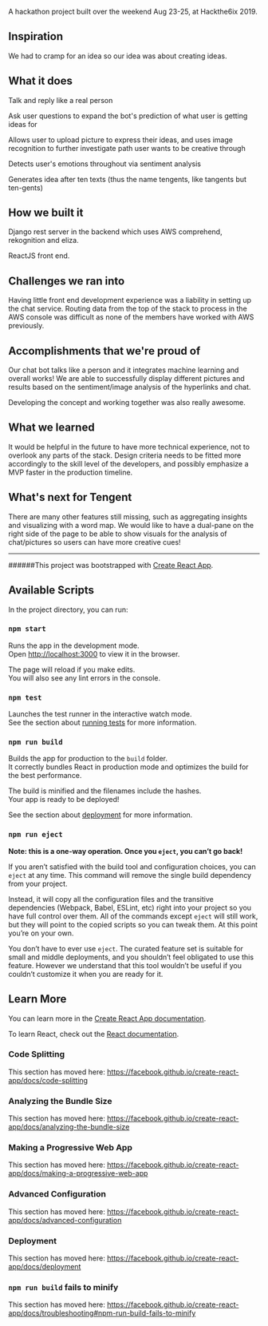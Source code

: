 A hackathon project built over the weekend Aug 23-25, at Hackthe6ix 2019.

## Inspiration
We had to cramp for an idea so our idea was about creating ideas.

## What it does

Talk and reply like a real person

Ask user questions to expand the bot's prediction of what user is getting ideas for

Allows user to upload picture to express their ideas, and uses image recognition to further investigate path user wants to be creative through

Detects user's emotions throughout via sentiment analysis

Generates idea after ten texts (thus the name tengents, like tangents but ten-gents) 


## How we built it

Django rest server in the backend which uses AWS comprehend, rekognition and eliza. 

ReactJS front end.

## Challenges we ran into

Having little front end development experience was a liability in setting up the chat service. Routing data from the top of the stack to process in the AWS console was difficult as none of the members have worked with AWS previously.

## Accomplishments that we're proud of

Our chat bot talks like a person and it integrates machine learning and overall works! We are able to successfully display different pictures and results based on the sentiment/image analysis of the hyperlinks and chat.

Developing the concept and working together was also really awesome.

## What we learned

It would be helpful in the future to have more technical experience, not to overlook any parts of the stack. Design criteria needs to be fitted more accordingly to the skill level of the developers, and possibly emphasize a MVP faster in the production timeline.

## What's next for Tengent

There are many other features still missing, such as aggregating insights and visualizing with a word map. We would like to have a dual-pane on the right side of the page to be able to show visuals for the analysis of chat/pictures so users can have more creative cues!

___

######This project was bootstrapped with [Create React App](https://github.com/facebook/create-react-app).

## Available Scripts

In the project directory, you can run:

### `npm start`

Runs the app in the development mode.<br>
Open [http://localhost:3000](http://localhost:3000) to view it in the browser.

The page will reload if you make edits.<br>
You will also see any lint errors in the console.

### `npm test`

Launches the test runner in the interactive watch mode.<br>
See the section about [running tests](https://facebook.github.io/create-react-app/docs/running-tests) for more information.

### `npm run build`

Builds the app for production to the `build` folder.<br>
It correctly bundles React in production mode and optimizes the build for the best performance.

The build is minified and the filenames include the hashes.<br>
Your app is ready to be deployed!

See the section about [deployment](https://facebook.github.io/create-react-app/docs/deployment) for more information.

### `npm run eject`

**Note: this is a one-way operation. Once you `eject`, you can’t go back!**

If you aren’t satisfied with the build tool and configuration choices, you can `eject` at any time. This command will remove the single build dependency from your project.

Instead, it will copy all the configuration files and the transitive dependencies (Webpack, Babel, ESLint, etc) right into your project so you have full control over them. All of the commands except `eject` will still work, but they will point to the copied scripts so you can tweak them. At this point you’re on your own.

You don’t have to ever use `eject`. The curated feature set is suitable for small and middle deployments, and you shouldn’t feel obligated to use this feature. However we understand that this tool wouldn’t be useful if you couldn’t customize it when you are ready for it.

## Learn More

You can learn more in the [Create React App documentation](https://facebook.github.io/create-react-app/docs/getting-started).

To learn React, check out the [React documentation](https://reactjs.org/).

### Code Splitting

This section has moved here: https://facebook.github.io/create-react-app/docs/code-splitting

### Analyzing the Bundle Size

This section has moved here: https://facebook.github.io/create-react-app/docs/analyzing-the-bundle-size

### Making a Progressive Web App

This section has moved here: https://facebook.github.io/create-react-app/docs/making-a-progressive-web-app

### Advanced Configuration

This section has moved here: https://facebook.github.io/create-react-app/docs/advanced-configuration

### Deployment

This section has moved here: https://facebook.github.io/create-react-app/docs/deployment

### `npm run build` fails to minify

This section has moved here: https://facebook.github.io/create-react-app/docs/troubleshooting#npm-run-build-fails-to-minify
